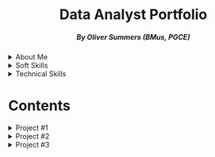 # <h1 align="center">Data Analyst Portfolio</h1>
<h5 align="center">By Oliver Summers (BMus, PGCE)</h5>

<details>
<summary>About Me</summary>
<br>

**Who are you?** - Hi, I'm Oliver, and I love being involved with data! With nearly 5 years experience working in datasets of varying degrees, from easy-to-digest Excel spreadsheets to larger datasets of 200,000+ sets of data used in SQL, and R/Python.

**Why do you do what you do?** - I've always been invested in data and using applications to get results, starting with music programming and technology and later utilising SQL, Excel and Tableau/Power BI to drive business decisions. According to [Schroeder, 2021](https://www.forbes.com/sites/bernhardschroeder/2021/06/11/the-data-analytics-profession-and-employment-is-exploding-three-trends-that-matter/?sh=356375f73f81) With growth for the data field set to grow about 28% through 2026. I'm confident that the future of data has never been more exciting!

**What expertise and skills do you bring?** - While I bring with me the invaluable skillsets in using SQL, Excel, Tableau/Power BI (to name a few) One of my standout qualities is being a qualified educator for 6+ years, with a pedagogical approach in being able to present complex information in a clear and consice manner, having supported both primary and further education in the UK and US, to students from 5 to 50 years of age, so quite a varied age group. This is ciritical when dealing with both business and technical stakeholders who rely on this information to plan ahead with strategic business decisions that can have a major impact.

**What are you looking for?** - I'm looking for a role that prioritises data in their workplace that I'm really keen in analysing and finding results for. I'd love to hear from you to discuss further about what you're looking for in a data analyst role and the needs of the business, so please do get in touch so we can discuss further. Looking forward to speaking with you!
<br>
<br>

*P.S. a quick bonus fact for you - during my time at MyTutor, I won the data compeition in the data team for building a database in SQL from the ground up, focusing on different coloured shirts and presenting this to the team. As an award, I won a emoji of me with a crown and a box of chocolates!*

</details>

<details markdown="1">
<summary>Soft Skills</summary>
<br>

- **Communication & Presentation**
  - Delivered PowerPoint presentations for 100+ lessons in both primary and FE education sectors in UK and US
  - Presented weekly workshops to 20+ teams to update B2C stakeholders at MyTutor on data-led insights
- **Teamwork**
  - Collaboarated with product and engineering teams at MyTutor to successfully solve 30+ daily technical site issues 
  - Supported our Business Development team at FMIC to update signed 200+ contracts from dealers in the AS/400 database
- **Problem Solving**
  - Solved technical issues reported on JIRA that lead to improving customer satisfaction on Google from 3.8 to 4.0 out of 5
  - Created categories for product reports in our CRM system (Zendesk) to collect data from 10,000+ customers, improving accurate reporting at MyTutor
- **Attention to Detail**
  - Scrutinised up to 500 daily bookings at Ocean Holidays, analysing for correct information extracted from Excel and comparing to transmittals received to reach 97%+ score
  - Extract data from the AS/400 database into Excel to format, removing duplicates and missing values to provide to more than 200+ colleagues across the EMEA business  at FMIC.

</details>

<details markdown="1">
<summary>Technical Skills</summary>
<br>

- Programming: SQL (SQL Server, Azure), Python (BeautifulSoup)
- Excel: vlookup, index match, count(if), sum(if), min/max(if), average, conditional formatting, trim
- Modeling: Linear Regressions, Logistic Regressions
- Data Visualisation: Tableau, Power BI, MS Excel/Google Sheets, PowerPoint

</details>

# Contents

<details>
<summary>Project #1</summary>
<br>

Project Name  | Description    | Topic
------------- | -------------  | ------------
[Consumer Changes to travel to and from the UK](https://github.com/OSummers/data_analyst_portfolio/tree/main/Proj_1)  | Looking at the changes between post and pre-pandemic consumer behviour for travel to and from UK  | Data cleaning, wrangling
______________


*Further Notes:*

- Code/File: [Found in this repository folder](https://github.com/OSummers/data_analyst_portfolio/tree/main/Proj_1)
- Source: Office for National Survey - Overseas travel and tourism dataset
- Description: This project was created to highlight changes in consumer behaviour and discover past and future changes to travel
- Skills: Data visualization, explorartory data analysis, mining, cleaning, preparation
- Technology: SQL, Excel, Power BI

</details>

<details>
<summary>Project #2</summary>
<br>

Project Name  | Description    | Topic
------------- | -------------  | ------------
[Analysing Consumer Behaviour in Video Game Purchases](https://github.com/OSummers/data_analyst_portfolio/tree/main/Proj_2)  | Understanding how consumers are selecting what games to play and their purchasing methods  | Data Cleaning, Wrangling, Exploratory Data Analysis
______________


*Further Notes:*

- Code/File: [Found in this repository folder](https://github.com/OSummers/data_analyst_portfolio/tree/main/Proj_2)
- Source:
- Description:
- Skills:
- Technology:

</details>

<details>
<summary>Project #3</summary>
<br>

Project Name  | Description    | Topic
------------- | -------------  | ------------
[Consumer Changes to travel to and from the UK](https://github.com/OSummers/data_analyst_portfolio/tree/main/Proj_1)  | Looking at the changes between post and pre-pandemic consumer behviour for travel to and from UK  | Data cleaning, wrangling
______________


*Further Notes:*

- Code/File: [Found in this repository folder](https://github.com/OSummers/data_analyst_portfolio/tree/main/Proj_3)
- Source:
- Description:
- Skills:
- Technology:

</details>
